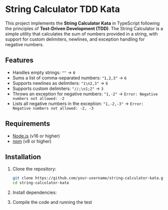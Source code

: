 # String Calculator TDD Kata

This project implements the **String Calculator Kata** in TypeScript following the principles of **Test-Driven Development (TDD)**. The String Calculator is a simple utility that calculates the sum of numbers provided in a string, with support for custom delimiters, newlines, and exception handling for negative numbers.

## Features

- Handles empty strings: `""` → `0`
- Sums a list of comma-separated numbers: `"1,2,3"` → `6`
- Supports newlines as delimiters: `"1\n2,3"` → `6`
- Supports custom delimiters: `"//;\n1;2"` → `3`
- Throws an exception for negative numbers: `"1,-2"` → `Error: Negative numbers not allowed: -2`
- Lists all negative numbers in the exception: `"1,-2,-3"` → `Error: Negative numbers not allowed: -2, -3`

## Requirements

- [Node.js](https://nodejs.org/en/) (v16 or higher)
- [npm](https://www.npmjs.com/get-npm) (v8 or higher)

## Installation
1. Clone the repository:

   ```bash
   git clone https://github.com/your-username/string-calculator-kata.git
   cd string-calculator-kata
2. Install dependencies:
3. Compile the code and running the test
